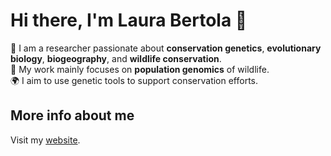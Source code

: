 # Hi there, I'm Laura Bertola 👋

🔬 I am a researcher passionate about **conservation genetics**, **evolutionary biology**, **biogeography**, and **wildlife conservation**.  
🧬 My work mainly focuses on **population genomics** of wildlife.  
🌍 I aim to use genetic tools to support conservation efforts.

## More info about me
Visit my [website](https://laurabertola1.wixsite.com/mysite).
